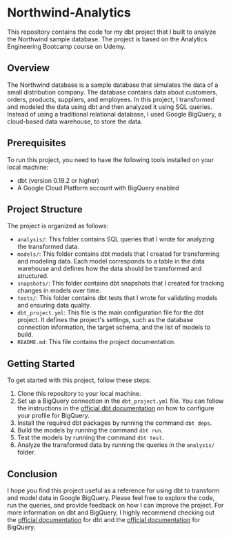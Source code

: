 # Northwind-Analytics

This repository contains the code for my dbt project that I built to analyze the Northwind sample database. The project is based on the Analytics Engineering Bootcamp course on Udemy.

## Overview

The Northwind database is a sample database that simulates the data of a small distribution company. The database contains data about customers, orders, products, suppliers, and employees. In this project, I transformed and modeled the data using dbt and then analyzed it using SQL queries. Instead of using a traditional relational database, I used Google BigQuery, a cloud-based data warehouse, to store the data.

## Prerequisites

To run this project, you need to have the following tools installed on your local machine:

- dbt (version 0.19.2 or higher)
- A Google Cloud Platform account with BigQuery enabled

## Project Structure

The project is organized as follows:

- `analysis/`: This folder contains SQL queries that I wrote for analyzing the transformed data.
- `models/`: This folder contains dbt models that I created for transforming and modeling data. Each model corresponds to a table in the data warehouse and defines how the data should be transformed and structured.
- `snapshots/`: This folder contains dbt snapshots that I created for tracking changes in models over time.
- `tests/`: This folder contains dbt tests that I wrote for validating models and ensuring data quality.
- `dbt_project.yml`: This file is the main configuration file for the dbt project. It defines the project's settings, such as the database connection information, the target schema, and the list of models to build.
- `README.md`: This file contains the project documentation.

## Getting Started

To get started with this project, follow these steps:

1. Clone this repository to your local machine.
2. Set up a BigQuery connection in the `dbt_project.yml` file. You can follow the instructions in the [official dbt documentation](https://docs.getdbt.com/dbt-cli/configure-your-profile/) on how to configure your profile for BigQuery.
3. Install the required dbt packages by running the command `dbt deps`.
4. Build the models by running the command `dbt run`.
5. Test the models by running the command `dbt test`.
6. Analyze the transformed data by running the queries in the `analysis/` folder.

## Conclusion

I hope you find this project useful as a reference for using dbt to transform and model data in Google BigQuery. Please feel free to explore the code, run the queries, and provide feedback on how I can improve the project. For more information on dbt and BigQuery, I highly recommend checking out the [official documentation](https://docs.getdbt.com/) for dbt and the [official documentation](https://cloud.google.com/bigquery/) for BigQuery.

